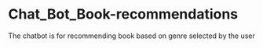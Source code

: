 # Chat_Bot_Book-recommendations
The chatbot is for recommending book based on genre selected by the user
